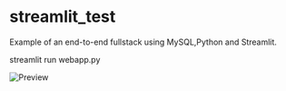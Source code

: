 # streamlit_test
Example of an end-to-end fullstack using MySQL,Python and Streamlit.

streamlit run webapp.py

![Preview](https://github.com/markchanec/streamlit_test/blob/main/preview.PNG)
